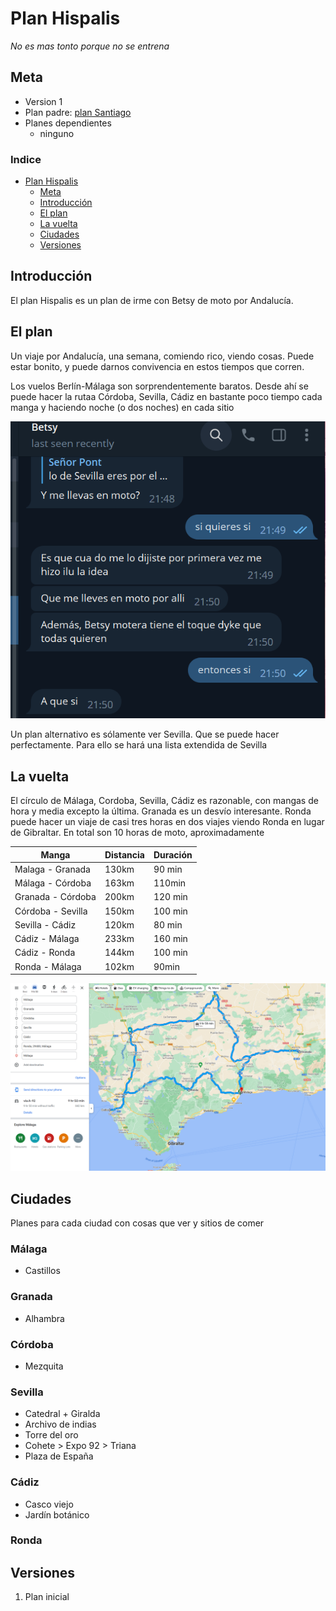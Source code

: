 # Plan Hispalis
_No es mas tonto porque no se entrena_

## Meta
- Version 1
- Plan padre: [plan Santiago](Santiago.md)
- Planes dependientes
  - ninguno

### Indice
- [Plan Hispalis](#plan-hispalis)
  - [Meta](#meta)
  - [Introducción](#introducción)
  - [El plan](#el-plan)
  - [La vuelta](#la-vuelta)
  - [Ciudades](#ciudades)
  - [Versiones](#versiones)

## Introducción
El plan Hispalis es un plan de irme con Betsy de moto por Andalucía.

## El plan
Un viaje por Andalucía, una semana, comiendo rico, viendo cosas. Puede estar bonito, y puede darnos convivencia en estos tiempos que corren.

Los vuelos Berlín-Málaga son sorprendentemente baratos. Desde ahí se puede hacer la rutaa Córdoba, Sevilla, Cádiz en bastante poco tiempo cada manga y haciendo noche (o dos noches) en cada sitio

![Conversación con Betsy, donde ella me preguntaa si la llevo en moto porque le hace ilusión y además "tiene el toque dyke que todas quieren"](img/BetsyMotera.png)

Un plan alternativo es sólamente ver Sevilla. Que se puede hacer perfectamente. Para ello se hará una lista extendida de Sevilla

## La vuelta
El círculo de Málaga, Cordoba, Sevilla, Cádiz es razonable, con mangas de hora y media excepto la última. Granada es un desvío interesante. Ronda puede hacer un viaje de casi tres horas en dos viajes viendo Ronda en lugar de Gibraltar. En total son 10 horas de moto, aproximadamente

| Manga | Distancia | Duración |
|-----|------|-----|
| Malaga - Granada  | 130km | 90 min |
| Málaga - Córdoba  | 163km | 110min |
| Granada - Córdoba | 200km | 120 min |
| Córdoba - Sevilla | 150km | 100 min |
| Sevilla - Cádiz | 120km | 80 min |
| Cádiz - Málaga | 233km | 160 min |
| Cádiz - Ronda | 144km | 100 min |
| Ronda - Málaga | 102km| 90min |

![Mapa con Todas las ciudades citadas](img/Mapa.png)

## Ciudades
Planes para cada ciudad con cosas que ver y sitios de comer

### Málaga
- Castillos
### Granada
- Alhambra
### Córdoba
- Mezquita
### Sevilla
- Catedral + Giralda
- Archivo de indias
- Torre del oro
- Cohete > Expo 92 > Triana
- Plaza de España
### Cádiz
- Casco viejo
- Jardín botánico
### Ronda

## Versiones

1. Plan inicial